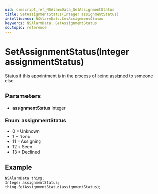 ```yaml
---
uid: crmscript_ref_NSAlarmData_SetAssignmentStatus
title: SetAssignmentStatus(Integer assignmentStatus)
intellisense: NSAlarmData.SetAssignmentStatus
keywords: NSAlarmData, GetAssignmentStatus
so.topic: reference
---
```


# SetAssignmentStatus(Integer assignmentStatus)

Status if this appointment is in the process of being assigned to someone else

## Parameters

* **assignmentStatus** Integer

### Enum: assignmentStatus

* 0 = Unknown
* 1 = None
* 11 = Assigning
* 12 = Seen
* 13 = Declined

## Example

```crmscript
NSAlarmData thing;
Integer assignmentStatus;
thing.SetAssignmentStatus(assignmentStatus);
```
